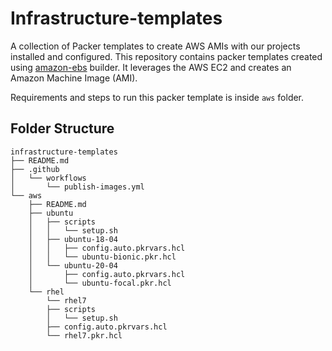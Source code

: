 # Infrastructure-templates

A collection of Packer templates to create AWS AMIs with our projects installed and configured. This repository contains packer templates created using [amazon-ebs](https://www.packer.io/docs/builders/amazon/ebs) builder. It leverages the AWS EC2 and creates an Amazon Machine Image (AMI).

Requirements and steps to run this packer template is inside `aws` folder.

## Folder Structure

```
infrastructure-templates
├── README.md
├── .github
│   └── workflows
│       └── publish-images.yml
└── aws
    ├── README.md
    ├── ubuntu
    │   ├── scripts
    │   │   └── setup.sh
    │   ├── ubuntu-18-04
    │   │   ├── config.auto.pkrvars.hcl
    │   │   └── ubuntu-bionic.pkr.hcl
    │   └── ubuntu-20-04
    │       ├── config.auto.pkrvars.hcl
    │       └── ubuntu-focal.pkr.hcl
    └── rhel
        └── rhel7
        ├── scripts
        │   └── setup.sh
        ├── config.auto.pkrvars.hcl
        └── rhel7.pkr.hcl
```
